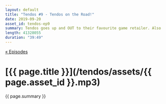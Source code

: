```yaml
---
layout: default
title: "Tendos #9 - Tendos on the Road!"
date: 2019-09-20
asset_id: tendos-ep9
summary: Tendos goes up and OUT to their favourite game retailer. Also featuring -- The world's first *podcast double unboxing*
length: 41328055
duration: "39:49"
---
```

[« Episodes](/tendos/episodes)

# [{{ page.title }}](/tendos/assets/{{ page.asset_id }}.mp3)
{{ page.summary }}
